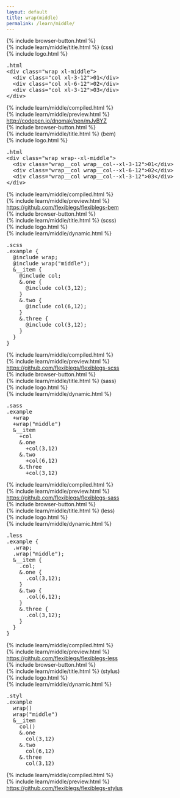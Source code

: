 ```yaml
---
layout: default
title: wrap(middle)
permalink: /learn/middle/
---
```


<div id="css">
  <div class="dn-browser">
    <div class="dn-browser-header">
      {% include browser-button.html %}
      <div class="dn-style--title">{% include learn/middle/title.html %} (css)</div>
      {% include logo.html %}
    </div>
    <div class="dn-browser-body">
      <div class="dn-browser-body__pre">
        <pre class="not-compiled"><div class="dn-tag dn-tag--gray dn-tag--top dn-tag--button"><i class="fa fa-rocket fa-lg"></i></div><div class="dn-tag dn-tag--gray dn-tag--bottom">.html</div><!--
          -->&lt;div class="wrap <span>xl-middle</span>"&gt;<br/><!--
          -->  &lt;div class="col xl-3-12"&gt;01&lt;/div&gt;<br/><!--
          -->  &lt;div class="col xl-6-12"&gt;02&lt;/div&gt;<br/><!--
          -->  &lt;div class="col xl-3-12"&gt;03&lt;/div&gt;<br/><!--
          -->&lt;/div&gt;<!--
        --></pre>
        {% include learn/middle/compiled.html %}
      </div>
      {% include learn/middle/preview.html %}
      <div class="dn-browser-footer">
        <div class="wrap xl-gutter-24 xl-outside-24 xl-center xl-auto">
          <div class="col">
            <a href="http://codepen.io/dnomak/pen/mJvBYZ?editors=110" class="dn-button dn-button--link">http://codepen.io/dnomak/pen/mJvBYZ</a>
          </div>
        </div>
      </div>
    </div>
  </div>
</div>

<div id="bem">
  <div class="dn-browser">
    <div class="dn-browser-header">
      {% include browser-button.html %}
      <div class="dn-style--title">{% include learn/middle/title.html %} (bem)</div>
      {% include logo.html %}
    </div>
    <div class="dn-browser-body">
      <div class="dn-browser-body__pre">
        <pre class="not-compiled"><div class="dn-tag dn-tag--gray dn-tag--top dn-tag--button"><i class="fa fa-rocket fa-lg"></i></div><div class="dn-tag dn-tag--gray dn-tag--bottom">.html</div><!--
          -->&lt;div class="wrap <span>wrap--xl-middle</span>"&gt;<br/><!--
          -->  &lt;div class="wrap__col wrap__col--xl-3-12"&gt;01&lt;/div&gt;<br/><!--
          -->  &lt;div class="wrap__col wrap__col--xl-6-12"&gt;02&lt;/div&gt;<br/><!--
          -->  &lt;div class="wrap__col wrap__col--xl-3-12"&gt;03&lt;/div&gt;<br/><!--
          -->&lt;/div&gt;<!--
        --></pre>
        {% include learn/middle/compiled.html %}
      </div>
      {% include learn/middle/preview.html %}
      <div class="dn-browser-footer">
        <div class="wrap xl-gutter-24 xl-outside-24 xl-center xl-auto">
          <div class="col">
            <a href="https://github.com/flexiblegs/flexiblegs-bem" class="dn-button dn-button--link">https://github.com/flexiblegs/flexiblegs-bem</a>
          </div>
        </div>
      </div>
    </div>
  </div>
</div>

<div id="scss">
  <div class="dn-browser">
    <div class="dn-browser-header">
      {% include browser-button.html %}
      <div class="dn-style--title">{% include learn/middle/title.html %} (scss)</div>
      {% include logo.html %}
    </div>
    <div class="dn-browser-body">
      <div class="dn-browser-body__pre">
        <div class="wrap xl-top xl-gutter-24 xl-2 md-1">
          {% include learn/middle/dynamic.html %}
          <div class="col">
            <pre class="not-compiled"><div class="dn-tag dn-tag--gray dn-tag--top dn-tag--button"><i class="fa fa-rocket fa-lg"></i></div><div class="dn-tag dn-tag--gray dn-tag--bottom">.scss</div><!--
              -->.example {<br/><!--
              -->  @include wrap;<br/><!--
              -->  @include <span>wrap("middle")</span>;<br/><!--
              -->  &__item {<br/><!--
              -->    @include col;<br/><!--
              -->    &.one {<br/><!--
              -->      @include col(3,12);<br/><!--
              -->    }<br/><!--
              -->    &.two {<br/><!--
              -->      @include col(6,12);<br/><!--
              -->    }<br/><!--
              -->    &.three {<br/><!--
              -->      @include col(3,12);<br/><!--
              -->    }<br/><!--
              -->  }<br/><!--
              -->}<!--
            --></pre>
            {% include learn/middle/compiled.html %}
          </div>
        </div>
      </div>
      {% include learn/middle/preview.html %}
      <div class="dn-browser-footer">
        <div class="wrap xl-gutter-24 xl-outside-24 xl-center xl-auto">
          <div class="col">
            <a href="https://github.com/flexiblegs/flexiblegs-scss" class="dn-button dn-button--link">https://github.com/flexiblegs/flexiblegs-scss</a>
          </div>
        </div>
      </div>
    </div>
  </div>
</div>

<div id="sass">
  <div class="dn-browser">
    <div class="dn-browser-header">
      {% include browser-button.html %}
      <div class="dn-style--title">{% include learn/middle/title.html %} (sass)</div>
      {% include logo.html %}
    </div>
    <div class="dn-browser-body">
      <div class="dn-browser-body__pre">
        <div class="wrap xl-top xl-gutter-24 xl-2 md-1">
          {% include learn/middle/dynamic.html %}
          <div class="col">
            <pre class="not-compiled"><div class="dn-tag dn-tag--gray dn-tag--top dn-tag--button"><i class="fa fa-rocket fa-lg"></i></div><div class="dn-tag dn-tag--gray dn-tag--bottom">.sass</div><!--
              -->.example<br/><!--
              -->  +wrap<br/><!--
              -->  +<span>wrap("middle")</span><br/><!--
              -->  &__item<br/><!--
              -->    +col<br/><!--
              -->    &.one<br/><!--
              -->      +col(3,12)<br/><!--
              -->    &.two<br/><!--
              -->      +col(6,12)<br/><!--
              -->    &.three<br/><!--
              -->      +col(3,12)<br/><!--
            --></pre>
            {% include learn/middle/compiled.html %}
          </div>
        </div>
      </div>
      {% include learn/middle/preview.html %}
      <div class="dn-browser-footer">
        <div class="wrap xl-gutter-24 xl-outside-24 xl-center xl-auto">
          <div class="col">
            <a href="https://github.com/flexiblegs/flexiblegs-sass" class="dn-button dn-button--link">https://github.com/flexiblegs/flexiblegs-sass</a>
          </div>
        </div>
      </div>
    </div>
  </div>
</div>

<div id="less">
  <div class="dn-browser">
    <div class="dn-browser-header">
      {% include browser-button.html %}
      <div class="dn-style--title">{% include learn/middle/title.html %} (less)</div>
      {% include logo.html %}
    </div>
    <div class="dn-browser-body">
      <div class="dn-browser-body__pre">
        <div class="wrap xl-top xl-gutter-24 xl-2 md-1">
          {% include learn/middle/dynamic.html %}
          <div class="col">
            <pre class="not-compiled"><div class="dn-tag dn-tag--gray dn-tag--top dn-tag--button"><i class="fa fa-rocket fa-lg"></i></div><div class="dn-tag dn-tag--gray dn-tag--bottom">.less</div><!--
              -->.example {<br/><!--
              -->  .wrap;<br/><!--
              -->  .<span>wrap("middle")</span>;<br/><!--
              -->  &__item {<br/><!--
              -->    .col;<br/><!--
              -->    &.one {<br/><!--
              -->      .col(3,12);<br/><!--
              -->    }<br/><!--
              -->    &.two {<br/><!--
              -->      .col(6,12);<br/><!--
              -->    }<br/><!--
              -->    &.three {<br/><!--
              -->      .col(3,12);<br/><!--
              -->    }<br/><!--
              -->  }<br/><!--
              -->}<!--
            --></pre>
            {% include learn/middle/compiled.html %}
          </div>
        </div>
      </div>
      {% include learn/middle/preview.html %}
      <div class="dn-browser-footer">
        <div class="wrap xl-gutter-24 xl-outside-24 xl-center xl-auto">
          <div class="col">
            <a href="https://github.com/flexiblegs/flexiblegs-less" class="dn-button dn-button--link">https://github.com/flexiblegs/flexiblegs-less</a>
          </div>
        </div>
      </div>
    </div>
  </div>
</div>

<div id="stylus">
  <div class="dn-browser">
    <div class="dn-browser-header">
      {% include browser-button.html %}
      <div class="dn-style--title">{% include learn/middle/title.html %} (stylus)</div>
      {% include logo.html %}
    </div>
    <div class="dn-browser-body">
      <div class="dn-browser-body__pre">
        <div class="wrap xl-top xl-gutter-24 xl-2 md-1">
          {% include learn/middle/dynamic.html %}
          <div class="col">
            <pre class="not-compiled"><div class="dn-tag dn-tag--gray dn-tag--top dn-tag--button"><i class="fa fa-rocket fa-lg"></i></div><div class="dn-tag dn-tag--gray dn-tag--bottom">.styl</div><!--
              -->.example<br/><!--
              -->  wrap()<br/><!--
              -->  <span>wrap("middle")</span><br/><!--
              -->  &__item<br/><!--
              -->    col()<br/><!--
              -->    &.one<br/><!--
              -->      col(3,12)<br/><!--
              -->    &.two<br/><!--
              -->      col(6,12)<br/><!--
              -->    &.three<br/><!--
              -->      col(3,12)<br/><!--
            --></pre>
            {% include learn/middle/compiled.html %}
          </div>
        </div>
      </div>
      {% include learn/middle/preview.html %}
      <div class="dn-browser-footer">
        <div class="wrap xl-gutter-24 xl-outside-24 xl-center xl-auto">
          <div class="col">
            <a href="https://github.com/flexiblegs/flexiblegs-stylus" class="dn-button dn-button--link">https://github.com/flexiblegs/flexiblegs-stylus</a>
          </div>
        </div>
      </div>
    </div>
  </div>
</div>

